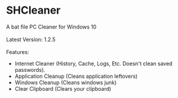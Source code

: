 # SHCleaner
A bat file PC Cleaner for Windows 10
<br><br>
Latest Version: 1.2.5
<br><br>
Features:
- Internet Cleaner (History, Cache, Logs, Etc. Doesn't clean saved passwords).
- Application Cleanup (Cleans application leftovers)
- Windows Cleanup (Cleans windows junk)
- Clear Clipboard (Clears your clipboard)